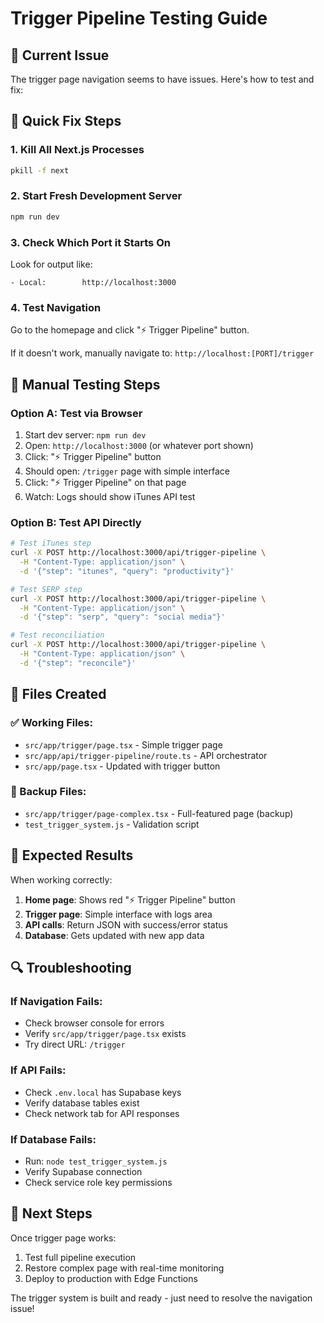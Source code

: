 # Trigger Pipeline Testing Guide

## 🚧 Current Issue
The trigger page navigation seems to have issues. Here's how to test and fix:

## 🔧 Quick Fix Steps

### 1. Kill All Next.js Processes
```bash
pkill -f next
```

### 2. Start Fresh Development Server
```bash
npm run dev
```

### 3. Check Which Port it Starts On
Look for output like:
```
- Local:        http://localhost:3000
```

### 4. Test Navigation
Go to the homepage and click "⚡ Trigger Pipeline" button.

If it doesn't work, manually navigate to: `http://localhost:[PORT]/trigger`

## 🧪 Manual Testing Steps

### Option A: Test via Browser
1. Start dev server: `npm run dev`
2. Open: `http://localhost:3000` (or whatever port shown)
3. Click: "⚡ Trigger Pipeline" button
4. Should open: `/trigger` page with simple interface
5. Click: "⚡ Trigger Pipeline" on that page
6. Watch: Logs should show iTunes API test

### Option B: Test API Directly
```bash
# Test iTunes step
curl -X POST http://localhost:3000/api/trigger-pipeline \
  -H "Content-Type: application/json" \
  -d '{"step": "itunes", "query": "productivity"}'

# Test SERP step  
curl -X POST http://localhost:3000/api/trigger-pipeline \
  -H "Content-Type: application/json" \
  -d '{"step": "serp", "query": "social media"}'

# Test reconciliation
curl -X POST http://localhost:3000/api/trigger-pipeline \
  -H "Content-Type: application/json" \
  -d '{"step": "reconcile"}'
```

## 📁 Files Created

### ✅ Working Files:
- `src/app/trigger/page.tsx` - Simple trigger page
- `src/app/api/trigger-pipeline/route.ts` - API orchestrator
- `src/app/page.tsx` - Updated with trigger button

### 🔄 Backup Files:
- `src/app/trigger/page-complex.tsx` - Full-featured page (backup)
- `test_trigger_system.js` - Validation script

## 🎯 Expected Results

When working correctly:
1. **Home page**: Shows red "⚡ Trigger Pipeline" button
2. **Trigger page**: Simple interface with logs area
3. **API calls**: Return JSON with success/error status
4. **Database**: Gets updated with new app data

## 🔍 Troubleshooting

### If Navigation Fails:
- Check browser console for errors
- Verify `src/app/trigger/page.tsx` exists
- Try direct URL: `/trigger`

### If API Fails:
- Check `.env.local` has Supabase keys
- Verify database tables exist
- Check network tab for API responses

### If Database Fails:
- Run: `node test_trigger_system.js` 
- Verify Supabase connection
- Check service role key permissions

## 🚀 Next Steps

Once trigger page works:
1. Test full pipeline execution
2. Restore complex page with real-time monitoring
3. Deploy to production with Edge Functions

The trigger system is built and ready - just need to resolve the navigation issue!